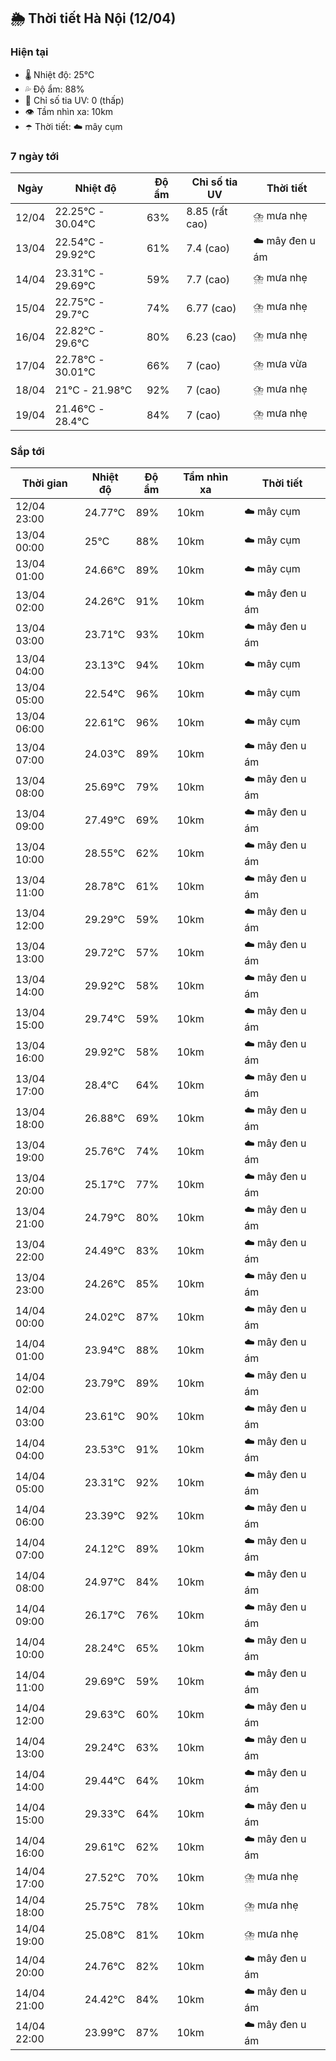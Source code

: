 ## 🌦️ Thời tiết Hà Nội (12/04)

### Hiện tại

- 🌡️ Nhiệt độ: 25℃
- 💦 Độ ẩm: 88%
- 🌟 Chỉ số tia UV: 0 (thấp)
- 👁️ Tầm nhìn xa: 10km
- ☂️ Thời tiết: ☁️ mây cụm

### 7 ngày tới

| Ngày | Nhiệt độ | Độ ẩm | Chỉ số tia UV | Thời tiết |
| --- | --- | --- | --- | --- |
| 12/04 | 22.25℃ - 30.04℃ | 63% | 8.85 (rất cao) | ⛈️ mưa nhẹ |
| 13/04 | 22.54℃ - 29.92℃ | 61% | 7.4 (cao) | ☁️ mây đen u ám |
| 14/04 | 23.31℃ - 29.69℃ | 59% | 7.7 (cao) | ⛈️ mưa nhẹ |
| 15/04 | 22.75℃ - 29.7℃ | 74% | 6.77 (cao) | ⛈️ mưa nhẹ |
| 16/04 | 22.82℃ - 29.6℃ | 80% | 6.23 (cao) | ⛈️ mưa nhẹ |
| 17/04 | 22.78℃ - 30.01℃ | 66% | 7 (cao) | ⛈️ mưa vừa |
| 18/04 | 21℃ - 21.98℃ | 92% | 7 (cao) | ⛈️ mưa nhẹ |
| 19/04 | 21.46℃ - 28.4℃ | 84% | 7 (cao) | ⛈️ mưa nhẹ |

### Sắp tới

| Thời gian | Nhiệt độ | Độ ẩm | Tầm nhìn xa | Thời tiết |
| --- | --- | --- | --- | --- |
| 12/04 23:00 | 24.77℃ | 89% | 10km | ☁️ mây cụm |
| 13/04 00:00 | 25℃ | 88% | 10km | ☁️ mây cụm |
| 13/04 01:00 | 24.66℃ | 89% | 10km | ☁️ mây cụm |
| 13/04 02:00 | 24.26℃ | 91% | 10km | ☁️ mây đen u ám |
| 13/04 03:00 | 23.71℃ | 93% | 10km | ☁️ mây đen u ám |
| 13/04 04:00 | 23.13℃ | 94% | 10km | ☁️ mây cụm |
| 13/04 05:00 | 22.54℃ | 96% | 10km | ☁️ mây cụm |
| 13/04 06:00 | 22.61℃ | 96% | 10km | ☁️ mây cụm |
| 13/04 07:00 | 24.03℃ | 89% | 10km | ☁️ mây đen u ám |
| 13/04 08:00 | 25.69℃ | 79% | 10km | ☁️ mây đen u ám |
| 13/04 09:00 | 27.49℃ | 69% | 10km | ☁️ mây đen u ám |
| 13/04 10:00 | 28.55℃ | 62% | 10km | ☁️ mây đen u ám |
| 13/04 11:00 | 28.78℃ | 61% | 10km | ☁️ mây đen u ám |
| 13/04 12:00 | 29.29℃ | 59% | 10km | ☁️ mây đen u ám |
| 13/04 13:00 | 29.72℃ | 57% | 10km | ☁️ mây đen u ám |
| 13/04 14:00 | 29.92℃ | 58% | 10km | ☁️ mây đen u ám |
| 13/04 15:00 | 29.74℃ | 59% | 10km | ☁️ mây đen u ám |
| 13/04 16:00 | 29.92℃ | 58% | 10km | ☁️ mây đen u ám |
| 13/04 17:00 | 28.4℃ | 64% | 10km | ☁️ mây đen u ám |
| 13/04 18:00 | 26.88℃ | 69% | 10km | ☁️ mây đen u ám |
| 13/04 19:00 | 25.76℃ | 74% | 10km | ☁️ mây đen u ám |
| 13/04 20:00 | 25.17℃ | 77% | 10km | ☁️ mây đen u ám |
| 13/04 21:00 | 24.79℃ | 80% | 10km | ☁️ mây đen u ám |
| 13/04 22:00 | 24.49℃ | 83% | 10km | ☁️ mây đen u ám |
| 13/04 23:00 | 24.26℃ | 85% | 10km | ☁️ mây đen u ám |
| 14/04 00:00 | 24.02℃ | 87% | 10km | ☁️ mây đen u ám |
| 14/04 01:00 | 23.94℃ | 88% | 10km | ☁️ mây đen u ám |
| 14/04 02:00 | 23.79℃ | 89% | 10km | ☁️ mây đen u ám |
| 14/04 03:00 | 23.61℃ | 90% | 10km | ☁️ mây đen u ám |
| 14/04 04:00 | 23.53℃ | 91% | 10km | ☁️ mây đen u ám |
| 14/04 05:00 | 23.31℃ | 92% | 10km | ☁️ mây đen u ám |
| 14/04 06:00 | 23.39℃ | 92% | 10km | ☁️ mây đen u ám |
| 14/04 07:00 | 24.12℃ | 89% | 10km | ☁️ mây đen u ám |
| 14/04 08:00 | 24.97℃ | 84% | 10km | ☁️ mây đen u ám |
| 14/04 09:00 | 26.17℃ | 76% | 10km | ☁️ mây đen u ám |
| 14/04 10:00 | 28.24℃ | 65% | 10km | ☁️ mây đen u ám |
| 14/04 11:00 | 29.69℃ | 59% | 10km | ☁️ mây đen u ám |
| 14/04 12:00 | 29.63℃ | 60% | 10km | ☁️ mây đen u ám |
| 14/04 13:00 | 29.24℃ | 63% | 10km | ☁️ mây đen u ám |
| 14/04 14:00 | 29.44℃ | 64% | 10km | ☁️ mây đen u ám |
| 14/04 15:00 | 29.33℃ | 64% | 10km | ☁️ mây đen u ám |
| 14/04 16:00 | 29.61℃ | 62% | 10km | ☁️ mây đen u ám |
| 14/04 17:00 | 27.52℃ | 70% | 10km | ⛈️ mưa nhẹ |
| 14/04 18:00 | 25.75℃ | 78% | 10km | ⛈️ mưa nhẹ |
| 14/04 19:00 | 25.08℃ | 81% | 10km | ⛈️ mưa nhẹ |
| 14/04 20:00 | 24.76℃ | 82% | 10km | ☁️ mây đen u ám |
| 14/04 21:00 | 24.42℃ | 84% | 10km | ☁️ mây đen u ám |
| 14/04 22:00 | 23.99℃ | 87% | 10km | ☁️ mây đen u ám |

